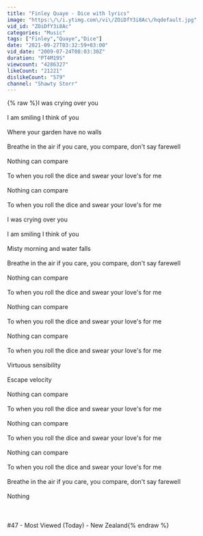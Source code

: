 ```yaml
---
title: "Finley Quaye - Dice with lyrics"
image: "https:\/\/i.ytimg.com\/vi\/ZOiDfY3i8Ac\/hqdefault.jpg"
vid_id: "ZOiDfY3i8Ac"
categories: "Music"
tags: ["Finley","Quaye","Dice"]
date: "2021-09-27T03:32:59+03:00"
vid_date: "2009-07-24T08:03:30Z"
duration: "PT4M19S"
viewcount: "4286327"
likeCount: "21221"
dislikeCount: "579"
channel: "Shawty Storr"
---
```

{% raw %}I was crying over you<br /><br />I am smiling I think of you<br /><br />Where your garden have no walls<br /><br />Breathe in the air if you care, you compare, don't say farewell<br /><br />Nothing can compare<br /><br />To when you roll the dice and swear your love's for me<br /><br />Nothing can compare<br /><br />To when you roll the dice and swear your love's for me<br /><br />I was crying over you<br /><br />I am smiling I think of you<br /><br />Misty morning and water falls<br /><br />Breathe in the air if you care, you compare, don't say farewell<br /><br />Nothing can compare<br /><br />To when you roll the dice and swear your love's for me<br /><br />Nothing can compare<br /><br />To when you roll the dice and swear your love's for me<br /><br />Nothing can compare<br /><br />To when you roll the dice and swear your love's for me<br /><br />Virtuous sensibility<br /><br />Escape velocity<br /><br />Nothing can compare<br /><br />To when you roll the dice and swear your love's for me<br /><br />Nothing can compare<br /><br />To when you roll the dice and swear your love's for me<br /><br />Nothing can compare<br /><br />To when you roll the dice and swear your love's for me<br /><br />Breathe in the air if you care, you compare, don't say farewell<br /><br />Nothing<br /><br /><br /><br />   #47 - Most Viewed (Today) - New Zealand{% endraw %}

